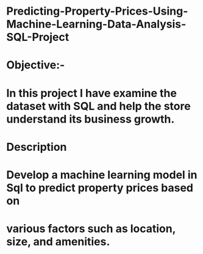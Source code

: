 # Predicting-Property-Prices-Using-Machine-Learning-Data-Analysis-SQL-Project

# Objective:-
# In this project I have examine the dataset with SQL and help the store understand its business growth.

# Description
# Develop a machine learning model in Sql to predict property prices based on
# various factors such as location, size, and amenities.
